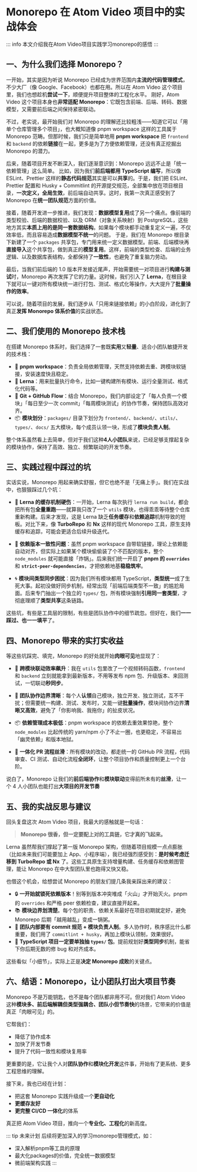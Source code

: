 # Monorepo 在 Atom Video 项目中的实战体会

::: info
本文介绍我在Atom Video项目实践学习monorepo的感悟
:::

## 一、为什么我们选择 Monorepo？

一开始，其实是因为听说 Monorepo 已经成为世界范围内**主流的代码管理模式**，不少大厂（像 Google、Facebook）也都在用。所以在 Atom Video 这个项目里，我们也想趁机**尝试一下**，顺便提升项目整体的工程化水平。
 刚好，Atom Video 这个项目本身也**非常适配 Monorepo**：它既包含前端、后端、转码、数据模型，又需要前后端之间保持紧密联动。

不过，老实说，最开始我们对 Monorepo 的理解还比较粗浅——知道它可以「用单个仓库管理多个项目」，也大概知道像 pnpm workspace 这样的工具属于 Monorepo 范畴。但那时候，我们只是简单地用 **pnpm workspace** 把 `frontend` 和 `backend` 的依赖**链接**在一起，更多是为了方便依赖管理，还没有真正挖掘出 Monorepo 的潜力。

后来，随着项目开发不断深入，我们逐渐意识到：Monorepo 远远不止是「统一依赖管理」这么简单。
 比如，因为我们**前后端都用 TypeScript 编写**，所以像 ESLint、Prettier 这样的**静态代码规范**其实是可以**共享**的。于是，我们把 ESLint、Prettier 配置和 Husky + Commitlint 的开源提交规范，全部集中放在项目根目录，**一次定义，全局生效**，前后端自动共享。这时，我第一次真正感受到了 Monorepo 在**统一团队规范**方面的价值。

接着，随着开发进一步推进，我们发现：**数据模型复用**成了另一个痛点。像前端的类型校验、后端的数据校验、以及 ORM（对象关系映射）到 PostgreSQL，这些地方其实**本质上用的是同一套数据结构**。如果每个模块都手动重复定义一遍，不仅效率低，而且容易造成**数据模型不统一**的问题。
 于是，我们在 Monorepo 根目录下新建了一个 `packages` 共享包，专门用来统一定义数据模型。前端、后端模块再**直接导入**这个共享包，做到真正的**模型复用**。这样，前端的类型检查、后端的业务逻辑、以及数据库表结构，全都保持了**一致性**，也避免了重复脑力劳动。

最后，当我们前后端的 1.0 版本开发接近尾声，开始需要统一对项目进行**构建与测试**时，Monorepo 再次发挥了它的力量。这时候，我们引入了 **Lerna**，在根目录下就可以一键对所有模块统一进行打包、测试、格式化等操作，大大提升了**批量操作的效率**。

可以说，随着项目的发展，我们逐步从「只用来链接依赖」的小白阶段，进化到了真正**发挥 Monorepo 体系价值**的实战状态。

## 二、我们使用的 Monorepo 技术栈

在搭建 Monorepo 体系时，我们选择了一套既**实用**又**轻量**、适合小团队敏捷开发的技术栈：

- 🔗 **pnpm workspace**：负责全局依赖管理，天然支持依赖去重、跨模块软链接，安装速度快且稳定。
- 🔄 **Lerna**：用来批量执行命令，比如一键构建所有模块、运行全量测试、格式化代码等。
- 🌿 **Git + GitHub Flow**：结合 Monorepo，我们内部设定了「每人负责一个模块」「每日至少一次 commit」「每周模块测试」的协作节奏，保持团队高效对齐。
- 📦 **模块划分**：`packages/` 目录下划分为 `frontend/`、`backend/`、`utils/`、`types/`、`docs/` 五大模块，每个成员认领一块，形成了**模块负责人制**。

整个体系虽然看上去简单，但对于我们这种**4人小团队**来说，已经足够支撑起复杂的模块协作，保持了高效、独立、频繁联动的开发节奏。


## 三、实践过程中踩过的坑

实话实说，Monorepo 用起来确实舒服，但它也绝不是「无痛上手」。我们在实战中，也狠狠踩过几个坑：

* 🚧 **Lerna 的缓存机制硬伤**：一开始，Lerna 每次执行 `lerna run build`，都会把所有包**全量重跑**——就算我只改了一个 `utils` 模块，也得乖乖等待整个仓库重新构建。后来才发现，这是 Lerna 缺乏**任务缓存**和**依赖追踪**机制导致的短板。对比下来，像 **TurboRepo** 和 **Nx** 这样的现代 Monorepo 工具，原生支持缓存和追踪，可能会更适合后续升级迭代。

* 🔄 **依赖版本一致性问题**：虽然 pnpm workspace 自带软链接，理论上依赖能自动对齐，但实际上如果某个模块偷偷装了个不匹配的版本，整个 `node_modules` 就可能直接「炸锅」。后来我们统一开启了 **pnpm 的 `overrides`** 和 **`strict-peer-dependencies`**，才把依赖地基**稳稳筑牢**。

* 🌀 **模块间类型同步困扰**：因为我们所有模块都用 TypeScript，**类型统一**成了生死大事。起初没做好同步机制，经常出现「前端后端类型不一致」的尴尬局面。后来专门抽出一个独立的 `types/` 包，所有模块强制**引用同一套类型**，才彻底理顺了**类型共享**这条链路。

这些坑，有些是工具层的限制，有些是团队协作中的细节疏忽。但好在，我们**一一踩过、也一一填平**了。

## 四、Monorepo 带来的实打实收益

等这些坑踩完、填完，Monorepo 的好处就开始**肉眼可见**地显现了：

* 🚀 **跨模块联动效率飙升**：我在 `utils` 包里改了一个视频转码函数，`frontend` 和 `backend` 立刻就能拿到最新版本，不用等发布 npm 包、升级版本、来回测试，一切联动**秒同步**。

* 👥 **团队协作边界清晰**：每个人**认领**自己模块，独立开发、独立测试，互不干扰；但需要统一构建、测试、发布时，又能一键**批量操作**，模块间协作边界**清晰又高效**，避免了「你影响我、我拖你」的扯皮状况。

* 📦 **依赖管理成本极低**：pnpm workspace 的依赖去重效果惊艳，整个 `node_modules` 比起传统的 yarn/npm 小了不止一圈，也更稳定，不容易出「幽灵依赖」和版本地狱。

* 🔄 **一体化 PR 流程丝滑**：所有模块的改动，都走统一的 GitHub PR 流程，代码审查、CI 测试、自动化流程**全闭环**，让整个项目协作和质量控制更上一个台阶。

说白了，Monorepo 让我们的**前后端协作**和**模块联动**变得前所未有的**丝滑**，让一个 4 人小团队也能打出**大项目的开发节奏**

## 五、我的实战反思与建议

回头复盘这次 Atom Video 项目，我最大的感触就是一句话：

> **Monorepo 很香，但一定要配上对的工具链，它才真的飞起来。**

Lerna 虽然帮我们撑起了第一版 Monorepo 架构，但随着项目规模一点点膨胀（比如未来我们可能要加上 App、小程序端），我已经强烈感受到：**是时候考虑迁移到 TurboRepo 或 Nx** 了。这些工具原生支持增量构建、任务缓存和依赖图管理，能让 Monorepo 在中大型团队里也跑得又快又稳。

也借这个机会，给想尝试 Monorepo 的朋友们提几条我亲踩出来的建议：

* 🔒 **一开始就锁死依赖版本**！别等到版本冲突堆成「火山」才开始灭火。pnpm 的 `overrides` 和严格 peer 依赖检查，建议直接开起来。
* 📚 **模块边界划清楚**。每个包的职责、依赖关系最好在项目初期就定好，避免 Monorepo 后期「越用越乱」变成一锅粥。
* 📝 **团队内部要有 commit 规范 + 模块负责人制**。多人协作时，秩序感比什么都重要，我们用了 `commitlint + husky`，再加上模块认领制，效果很好。
* 🔄 **TypeScript 项目一定要单独抽 `types/` 包**。提前规划好**类型同步**机制，能省下你后期无数的修 bug 和对齐成本。

这些看似「小细节」，实际上正是**决定 Monorepo 成败**的关键点。

## 六、结语：Monorepo，让小团队打出大项目节奏

Monorepo 不是万能钥匙，也不是每个团队都非用不可。但对我们 Atom Video 这种**模块多、前后端解耦但类型强耦合、团队小但节奏快**的场景，它带来的价值是真正「肉眼可见」的。

它帮我们：

* 降低了协作成本
* 加快了开发节奏
* 提升了代码一致性和模块复用率

更重要的是，它让我个人对**团队协作**和**模块化开发**这件事，开始有了更系统、更多工程思维的理解。

接下来，我也已经在计划：

* 把这套 Monorepo 实践升级成一个**更自动化**
* **更缓存友好**
* **更完整 CI/CD 一体化**的体系

真正把 Atom Video 项目，推向一个**专业化、工程化**的新高度。


::: tip 未来计划
后续将更加深入的学习monorepo管理模式，如：
- 深入解析pnpm等工具的原理
- 最大化packages的价值，完全统一数据模型
- 微前端架构实践
::: 
